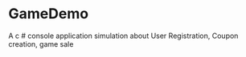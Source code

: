 # GameDemo
A c # console application simulation about User Registration, Coupon creation, game sale
